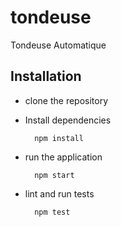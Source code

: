 # tondeuse

Tondeuse Automatique

## Installation
* clone the repository
* Install dependencies

        npm install
      
* run the application

        npm start

* lint and run tests 

        npm test